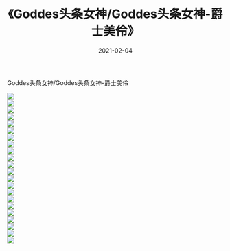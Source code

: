 ﻿---
layout: post
title:  《Goddes头条女神/Goddes头条女神-爵士美伶》
date:   2021-02-04
img: http://pic.660000.xyz/1:/网络美图/2021/Goddes头条女神/Goddes头条女神-爵士美伶/000.jpg
categories: [美女, 清纯, 唯美]
---

Goddes头条女神/Goddes头条女神-爵士美伶

 ![](http://pic.660000.xyz/1:/网络美图/2021/Goddes头条女神/Goddes头条女神-爵士美伶/001.jpg) <br>![](http://pic.660000.xyz/1:/网络美图/2021/Goddes头条女神/Goddes头条女神-爵士美伶/002.jpg) <br>![](http://pic.660000.xyz/1:/网络美图/2021/Goddes头条女神/Goddes头条女神-爵士美伶/003.jpg) <br>![](http://pic.660000.xyz/1:/网络美图/2021/Goddes头条女神/Goddes头条女神-爵士美伶/004.jpg) <br>![](http://pic.660000.xyz/1:/网络美图/2021/Goddes头条女神/Goddes头条女神-爵士美伶/005.jpg) <br>![](http://pic.660000.xyz/1:/网络美图/2021/Goddes头条女神/Goddes头条女神-爵士美伶/006.jpg) <br>![](http://pic.660000.xyz/1:/网络美图/2021/Goddes头条女神/Goddes头条女神-爵士美伶/007.jpg) <br>![](http://pic.660000.xyz/1:/网络美图/2021/Goddes头条女神/Goddes头条女神-爵士美伶/008.jpg) <br>![](http://pic.660000.xyz/1:/网络美图/2021/Goddes头条女神/Goddes头条女神-爵士美伶/009.jpg) <br>![](http://pic.660000.xyz/1:/网络美图/2021/Goddes头条女神/Goddes头条女神-爵士美伶/010.jpg) <br>![](http://pic.660000.xyz/1:/网络美图/2021/Goddes头条女神/Goddes头条女神-爵士美伶/011.jpg) <br>![](http://pic.660000.xyz/1:/网络美图/2021/Goddes头条女神/Goddes头条女神-爵士美伶/012.jpg) <br>![](http://pic.660000.xyz/1:/网络美图/2021/Goddes头条女神/Goddes头条女神-爵士美伶/013.jpg) <br>![](http://pic.660000.xyz/1:/网络美图/2021/Goddes头条女神/Goddes头条女神-爵士美伶/014.jpg) <br>![](http://pic.660000.xyz/1:/网络美图/2021/Goddes头条女神/Goddes头条女神-爵士美伶/015.jpg) <br>![](http://pic.660000.xyz/1:/网络美图/2021/Goddes头条女神/Goddes头条女神-爵士美伶/016.jpg) <br>![](http://pic.660000.xyz/1:/网络美图/2021/Goddes头条女神/Goddes头条女神-爵士美伶/017.jpg) <br>![](http://pic.660000.xyz/1:/网络美图/2021/Goddes头条女神/Goddes头条女神-爵士美伶/018.jpg) <br>![](http://pic.660000.xyz/1:/网络美图/2021/Goddes头条女神/Goddes头条女神-爵士美伶/019.jpg) <br>![](http://pic.660000.xyz/1:/网络美图/2021/Goddes头条女神/Goddes头条女神-爵士美伶/020.jpg) <br>![](http://pic.660000.xyz/1:/网络美图/2021/Goddes头条女神/Goddes头条女神-爵士美伶/021.jpg) <br>![](http://pic.660000.xyz/1:/网络美图/2021/Goddes头条女神/Goddes头条女神-爵士美伶/022.jpg) <br>